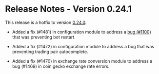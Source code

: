 # Release Notes - Version 0.24.1

This release is a hotfix to version [0.24.0](/release-notes/0.24.0).

* Added a fix (#1481) in configuration module to address a [bug (#1100)](https://github.com/hummingbot/hummingbot/issues/1473) that was preventing bot restart.

* Added a fix (#1472) in configuration module to address a bug that was preventing trading pair autocomplete.

* Added a fix (#1470) in exchange rate conversion module to address a bug (#1469) in coin gecko exchange rate errors.
